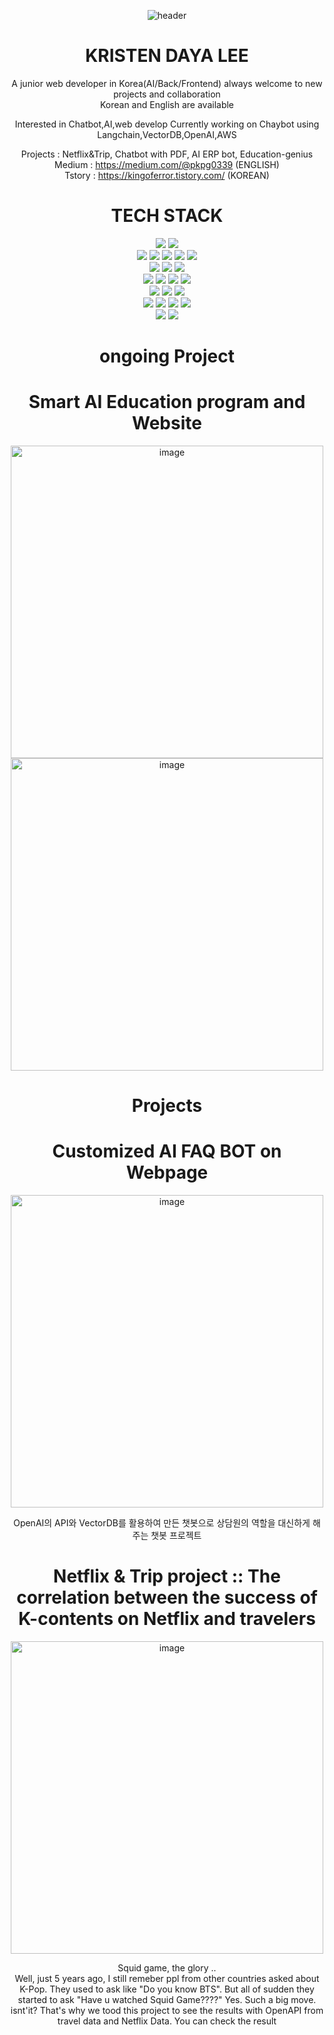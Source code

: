 
<div align="center">

  ![header](https://capsule-render.vercel.app/api?type=waving&color=timeGradient&text=KRISTEN'S%20GITHUB%20👋&animation=twinkling&fontSize=35&fontAlignY=40&fontAlign=70&height=250)
 
 # KRISTEN DAYA LEE  

A junior web developer in Korea(AI/Back/Frontend)
always welcome to new projects and collaboration  
Korean and English are available

Interested in Chatbot,AI,web develop
Currently working on Chaybot using Langchain,VectorDB,OpenAI,AWS

Projects : Netflix&Trip, Chatbot with PDF, AI ERP bot, Education-genius  
Medium : https://medium.com/@pkpg0339 (ENGLISH)  
Tstory : https://kingoferror.tistory.com/ (KOREAN)



  # TECH STACK
  
<img src="https://img.shields.io/badge/python-3776AB?style=for-the-badge&logo=python&logoColor=white"> 
<img src="https://img.shields.io/badge/javascript-F7DF1E?style=for-the-badge&logo=javascript&logoColor=black"> 
<br>

  <img src="https://img.shields.io/badge/express-000000?style=for-the-badge&logo=express&logoColor=white">
  <img src="https://img.shields.io/badge/flask-000000?style=for-the-badge&logo=flask&logoColor=white">
  <img src="https://img.shields.io/badge/fastapi-009688?style=for-the-badge&logo=fastapi&logoColor=white">
<img src="https://img.shields.io/badge/bootstrap-7952B3?style=for-the-badge&logo=bootstrap&logoColor=white">
<img src="https://img.shields.io/badge/json-000000?style=for-the-badge&logo=json&logoColor=white">
  <br>

 <img src="https://img.shields.io/badge/react-61DAFB?style=for-the-badge&logo=react&logoColor=black"> 
  <img src="https://img.shields.io/badge/node.js-339933?style=for-the-badge&logo=Node.js&logoColor=white">
<img src="https://img.shields.io/badge/Postman-FF6C37?style=for-the-badge&logo=Postman&logoColor=white">

<br>

<img src="https://img.shields.io/badge/oracle-F80000?style=for-the-badge&logo=oracle&logoColor=white"> 
  <img src="https://img.shields.io/badge/mysql-4479A1?style=for-the-badge&logo=mysql&logoColor=white"> 
  <img src="https://img.shields.io/badge/mariaDB-003545?style=for-the-badge&logo=mariaDB&logoColor=white"> 
  <img src="https://img.shields.io/badge/mongoDB-47A248?style=for-the-badge&logo=MongoDB&logoColor=white">
 
  
  <br>
  <img src="https://img.shields.io/badge/html5-E34F26?style=for-the-badge&logo=html5&logoColor=white"> 
  <img src="https://img.shields.io/badge/css-1572B6?style=for-the-badge&logo=css3&logoColor=white"> 
  <img src="https://img.shields.io/badge/jquery-0769AD?style=for-the-badge&logo=jquery&logoColor=white">
<br>

  <img src="https://img.shields.io/badge/linux-FCC624?style=for-the-badge&logo=linux&logoColor=black"> 
  <img src="https://img.shields.io/badge/amazonaws-232F3E?style=for-the-badge&logo=amazonaws&logoColor=white">
   <img src="https://img.shields.io/badge/apache tomcat-F8DC75?style=for-the-badge&logo=apachetomcat&logoColor=white">
   <img src="https://img.shields.io/badge/docker-2496ED?style=for-the-badge&logo=docker&logoColor=white">
  <br>

   <img src="https://img.shields.io/badge/github-181717?style=for-the-badge&logo=github&logoColor=white">
  <img src="https://img.shields.io/badge/git-F05032?style=for-the-badge&logo=git&logoColor=white">
  
<br>


# ongoing Project
# Smart AI Education program and Website
<img width="500" alt="image" src="https://github.com/LeeMyungdeok/Natural-Language-Processing-Project/assets/115915362/f522681a-8508-443e-b590-5c42ad712bd5">
<img width="500" alt="image" src="https://user-images.githubusercontent.com/115915362/271756616-b21ee2ff-3d60-4b5b-aaa3-9deb467149d0.png">

# Projects
# Customized AI FAQ BOT on Webpage
<img width="500" alt="image" src="https://miro.medium.com/v2/resize:fit:720/format:webp/1*yYr5bHTnj863TxHNANWlaA.png">  

OpenAI의 API와 VectorDB를 활용하여 만든 챗봇으로 상담원의 역할을 대신하게 해주는 챗봇 프로젝트   

# Netflix & Trip project :: The correlation between the success of K-contents on Netflix and travelers
<img width="500" alt="image" src="https://user-images.githubusercontent.com/74886046/273421693-4f53e9a1-be74-4997-ab08-3c8f62beb627.gif">  

Squid game, the glory ..   
Well, just 5 years ago, I still remeber ppl from other countries asked about K-Pop. They used to ask like "Do you know BTS".
But all of sudden they started to ask "Have u watched Squid Game????"
Yes. Such a big move. isnt'it? That's why we tood this project to see the results with OpenAPI from travel data and Netflix Data.
You can check the result 

</div>
